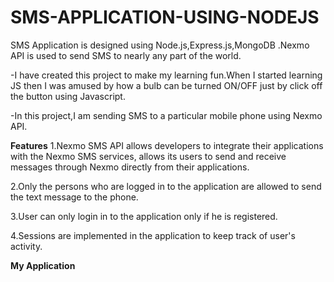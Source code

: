 # SMS-APPLICATION-USING-NODEJS
SMS Application is designed using Node.js,Express.js,MongoDB .Nexmo API is used to send SMS to nearly any part of the world.

-I have created this project to make my learning fun.When I started learning JS then I was amused by how a bulb can be turned ON/OFF just by click off the button using Javascript.

-In this project,I am sending SMS to a particular mobile phone using Nexmo API.

**Features**
1.Nexmo SMS API allows developers to integrate their applications with the Nexmo SMS services, allows its users to send and receive messages through Nexmo directly from their applications. 

2.Only the persons who are logged in to the application are allowed to send the text message to the phone.

3.User can only login in to the application only if he is registered.

4.Sessions are implemented in the application to keep track of user's activity.


**My Application**

